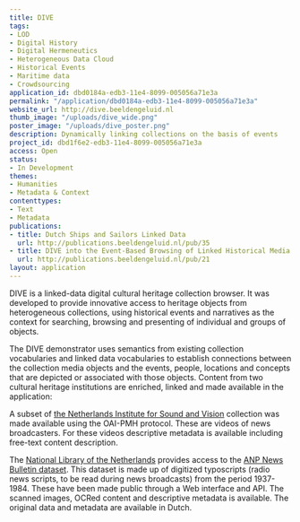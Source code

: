 ```yaml
---
title: DIVE
tags:
- LOD
- Digital History
- Digital Hermeneutics
- Heterogeneous Data Cloud
- Historical Events
- Maritime data
- Crowdsourcing
application_id: dbd0184a-edb3-11e4-8099-005056a71e3a
permalink: "/application/dbd0184a-edb3-11e4-8099-005056a71e3a"
website_url: http://dive.beeldengeluid.nl
thumb_image: "/uploads/dive_wide.png"
poster_image: "/uploads/dive_poster.png"
description: Dynamically linking collections on the basis of events
project_id: dbd1f6e2-edb3-11e4-8099-005056a71e3a
access: Open
status:
- In Development
themes:
- Humanities
- Metadata & Context
contenttypes:
- Text
- Metadata
publications:
- title: Dutch Ships and Sailors Linked Data
  url: http://publications.beeldengeluid.nl/pub/35
- title: DIVE into the Event-Based Browsing of Linked Historical Media
  url: http://publications.beeldengeluid.nl/pub/21
layout: application
---
```


DIVE is a linked-data digital cultural heritage collection browser. It was developed to provide innovative access to heritage objects from heterogeneous collections, using historical events and narratives as the context for searching, browsing and presenting of individual and groups of objects.

The DIVE demonstrator uses semantics from existing collection vocabularies and linked data vocabularies to establish connections between the collection media objects and the events, people, locations and concepts that are depicted or associated with those objects. Content from two cultural heritage institutions are enriched, linked and made available in the application:

A subset of [the Netherlands Institute for Sound and Vision](https://www.beeldengeluid.nl/) collection was made available using the OAI-PMH protocol. These are videos of news broadcasters. For these videos descriptive metadata is available including free-text content description.

The [National Library of the Netherlands](https://www.kb.nl/) provides access to the [ANP News Bulletin dataset](http://www.delpher.nl/nl/radiobulletins/). This dataset is made up of digitized typoscripts (radio news scripts, to be read during news broadcasts) from the period 1937-1984. These have been made public through a Web interface and API. The scanned images, OCRed content and descriptive metadata is available. The original data and metadata are available in Dutch.
